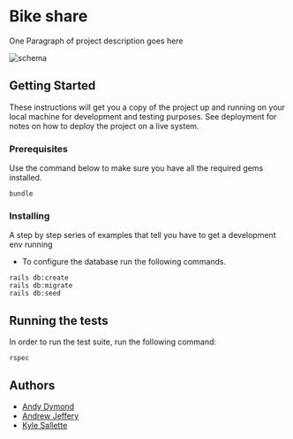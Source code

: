# Bike share

One Paragraph of project description goes here

![schema](https://i.imgur.com/8wmBf2h.png)

## Getting Started

These instructions will get you a copy of the project up and running on your local machine for development and testing purposes. See deployment for notes on how to deploy the project on a live system.

### Prerequisites

Use the command below to make sure you have all the required gems installed.

```
bundle
```


### Installing

A step by step series of examples that tell you have to get a development env running

* To configure the database run the following commands.

```
rails db:create
rails db:migrate
rails db:seed
```


## Running the tests

In order to run the test suite, run the following command:
```
rspec
```

## Authors

* [Andy Dymond](https://github.com/andymond)
* [Andrew Jeffery](https://github.com/amj133)
* [Kyle Sallette](https://github.com/kylesallette)
